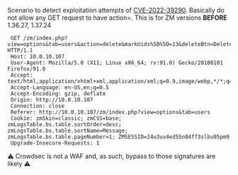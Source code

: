 Scenario to detect exploitation attempts of [CVE-2022-39290](https://github.com/ZoneMinder/zoneminder/security/advisories/GHSA-xgv6-qv6c-399q).
Basically do not allow any GET request to have action=. This is for ZM versions __BEFORE__ 1.36.27, 1.37.24

```
 GET /zm/index.php?view=options&tab=users&action=delete&markUids%5B%5D=13&deleteBtn=Delete HTTP/1.1
 Host: 10.0.10.107
 User-Agent: Mozilla/5.0 (X11; Linux x86_64; rv:91.0) Gecko/20100101 Firefox/91.0
 Accept: text/html,application/xhtml+xml,application/xml;q=0.9,image/webp,*/*;q=0.8
 Accept-Language: en-US,en;q=0.5
 Accept-Encoding: gzip, deflate
 Origin: http://10.0.10.107
 Connection: close
 Referer: http://10.0.10.107/zm/index.php?view=options&tab=users
 Cookie: zmSkin=classic; zmCSS=base; zmLogsTable.bs.table.sortOrder=desc; zmLogsTable.bs.table.sortName=Message; zmLogsTable.bs.table.pageNumber=1; ZMSESSID=24u3uv4ed55n04f73slbu95pm9
 Upgrade-Insecure-Requests: 1
```

:warning: Crowdsec is not a WAF and, as such, bypass to those signatures are likely :warning:





